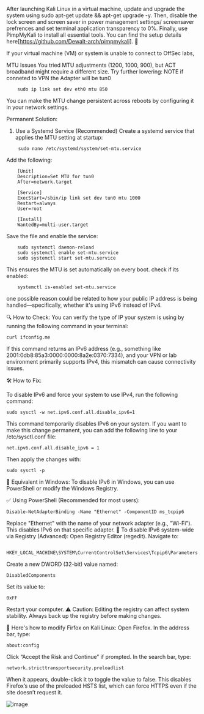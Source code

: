 After launching Kali Linux in a virtual machine, update and upgrade the system using sudo apt-get update && apt-get upgrade -y. Then, disable the lock screen and screen saver in power management settings/ screensaver prefrences and set terminal application transparency to 0%. Finally, use PimpMyKali to install all essential tools. You can find the setup details here[https://github.com/Dewalt-arch/pimpmykali]. 🚀


If your virtual machine (VM) or system is unable to connect to OffSec labs, 

MTU Issues You tried MTU adjustments (1200, 1000, 900), but ACT broadband might require a different size. Try further lowering: NOTE if conneted to VPN the Adapter will be tun0
        
        sudo ip link set dev eth0 mtu 850

You can make the MTU change persistent across reboots by configuring it in your network settings.

Permanent Solution:
1. Use a Systemd Service (Recommended)
Create a systemd service that applies the MTU setting at startup:

        sudo nano /etc/systemd/system/set-mtu.service
Add the following:


        [Unit]
        Description=Set MTU for tun0
        After=network.target

        [Service]
        ExecStart=/sbin/ip link set dev tun0 mtu 1000
        Restart=always
        User=root

        [Install]
        WantedBy=multi-user.target

Save the file and enable the service:

        sudo systemctl daemon-reload
        sudo systemctl enable set-mtu.service
        sudo systemctl start set-mtu.service
This ensures the MTU is set automatically on every boot.
check if its enabled:

        systemctl is-enabled set-mtu.service

one possible reason could be related to how your public IP address is being handled—specifically, whether it's using IPv6 instead of IPv4.

🔍 How to Check:
You can verify the type of IP your system is using by running the following command in your terminal:

    curl ifconfig.me
If this command returns an IPv6 address (e.g., something like 2001:0db8:85a3:0000:0000:8a2e:0370:7334), and your VPN or lab environment primarily supports IPv4, this mismatch can cause connectivity issues.

🛠️ How to Fix:

To disable IPv6 and force your system to use IPv4, run the following command:

    sudo sysctl -w net.ipv6.conf.all.disable_ipv6=1

This command temporarily disables IPv6 on your system. If you want to make this change permanent, you can add the following line to your /etc/sysctl.conf file:

    net.ipv6.conf.all.disable_ipv6 = 1

Then apply the changes with:

    sudo sysctl -p
    
🔄 Equivalent in Windows:
To disable IPv6 in Windows, you can use PowerShell or modify the Windows Registry.

✅ Using PowerShell (Recommended for most users):

    Disable-NetAdapterBinding -Name "Ethernet" -ComponentID ms_tcpip6

Replace "Ethernet" with the name of your network adapter (e.g., "Wi-Fi").
This disables IPv6 on that specific adapter.
🔧 To disable IPv6 system-wide via Registry (Advanced):
Open Registry Editor (regedit).
Navigate to:

      HKEY_LOCAL_MACHINE\SYSTEM\CurrentControlSet\Services\Tcpip6\Parameters
Create a new DWORD (32-bit) value named:

    DisabledComponents
Set its value to:

    0xFF
Restart your computer.
⚠️ Caution: Editing the registry can affect system stability. Always back up the registry before making changes.

🔧 Here's how to modify Firfox on Kali Linux:
Open Firefox.
In the address bar, type:

    about:config
Click “Accept the Risk and Continue” if prompted.
In the search bar, type:

    network.stricttransportsecurity.preloadlist
When it appears, double-click it to toggle the value to false.
This disables Firefox’s use of the preloaded HSTS list, which can force HTTPS even if the site doesn’t request it.

![image](https://github.com/user-attachments/assets/3f02962c-7df3-4dad-85d7-f8c8dc660098)

